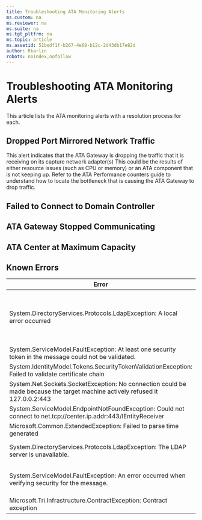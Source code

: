 ```yaml
---
title: Troubleshooting ATA Monitoring Alerts
ms.custom: na
ms.reviewer: na
ms.suite: na
ms.tgt_pltfrm: na
ms.topic: article
ms.assetid: 51bedf1f-b267-4e68-b12c-2d43db17e82d
author: Rkarlin
robots: noindex,nofollow
---
```

# Troubleshooting ATA Monitoring Alerts
This article lists the ATA monitoring alerts with a resolution process for each.

## Dropped Port Mirrored Network Traffic
This alert indicates that the ATA Gateway is dropping the traffic that it is receiving on its capture network adapter(s)
This could be the results of either resource issues (such as CPU or memory) or an ATA component that is not keeping up.
Refer to the ATA Performance counters guide to understand how to locate the bottleneck that is causing the ATA Gateway to drop traffic.

## Failed to Connect to Domain Controller

## ATA Gateway Stopped Communicating

## ATA Center at Maximum Capacity

## Known Errors

|Error|Description|Resolution|
|---------|---------------|--------------|
|System.DirectoryServices.Protocols.LdapException: A local error occurred||DNS resolution<br /><br />Time sync with domain<br /><br />CRL|
|System.ServiceModel.FaultException: At least one security token in the message could not be validated.||Certificate issues|
|System.IdentityModel.Tokens.SecurityTokenValidationException: Failed to validate certificate chain||Trusted CA CRL|
|System.Net.Sockets.SocketException: No connection could be made because the target machine actively refused it 127.0.0.2:443||MongoDB|
|System.ServiceModel.EndpointNotFoundException: Could not connect to net.tcp://center.ip.addr:443/IEntityReceiver||Connectivity to SIEM|
|Microsoft.Common.ExtendedException: Failed to parse time generated||SIEM configuration|
|System.DirectoryServices.Protocols.LdapException: The LDAP server is unavailable.||AD Permissions on objects|
|System.ServiceModel.FaultException: An error occurred when verifying security for the message.||Time sync between ATA Gateway and ATA Center|
|Microsoft.Tri.Infrastructure.ContractException: Contract exception||Finish the configuration|
